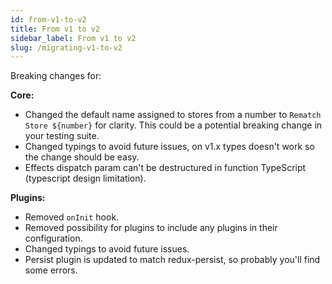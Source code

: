 ```yaml
---
id: from-v1-to-v2
title: From v1 to v2
sidebar_label: From v1 to v2
slug: /migrating-v1-to-v2
---
```


Breaking changes for:

**Core:**

- Changed the default name assigned to stores from a number to `Rematch Store ${number}` for clarity. This could be a potential breaking change in your testing suite.
- Changed typings to avoid future issues, on v1.x types doesn't work so the change should be easy.
- Effects dispatch param can't be destructured in function TypeScript (typescript design limitation).

**Plugins:**

- Removed `onInit` hook.
- Removed possibility for plugins to include any plugins in their configuration.
- Changed typings to avoid future issues.
- Persist plugin is updated to match redux-persist, so probably you'll find some errors.
